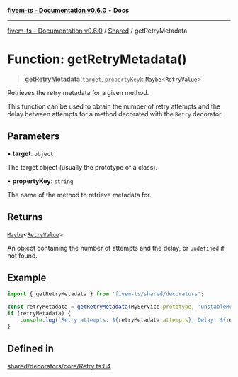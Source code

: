 [**fivem-ts - Documentation v0.6.0**](../../../README.md) • **Docs**

***

[fivem-ts - Documentation v0.6.0](../../../README.md) / [Shared](../README.md) / getRetryMetadata

# Function: getRetryMetadata()

> **getRetryMetadata**(`target`, `propertyKey`): [`Maybe`](../type-aliases/Maybe.md)\<[`RetryValue`](../type-aliases/RetryValue.md)\>

Retrieves the retry metadata for a given method.

This function can be used to obtain the number of retry attempts and the delay between attempts
for a method decorated with the `Retry` decorator.

## Parameters

• **target**: `object`

The target object (usually the prototype of a class).

• **propertyKey**: `string`

The name of the method to retrieve metadata for.

## Returns

[`Maybe`](../type-aliases/Maybe.md)\<[`RetryValue`](../type-aliases/RetryValue.md)\>

An object containing the number of attempts and the delay, or `undefined` if not found.

## Example

```ts
import { getRetryMetadata } from 'fivem-ts/shared/decorators';

const retryMetadata = getRetryMetadata(MyService.prototype, 'unstableMethod');
if (retryMetadata) {
    console.log(`Retry attempts: ${retryMetadata.attempts}, Delay: ${retryMetadata.delay}`);
}
```

## Defined in

[shared/decorators/core/Retry.ts:84](https://github.com/Purpose-Dev/fivem-ts/blob/main/src/shared/decorators/core/Retry.ts#L84)
